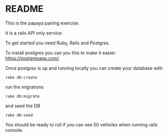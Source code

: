 # README

This is the papaya pairing exercise.

It is a rails API only service.

To get started you need Ruby, Rails and Postgres.

To install postgres you can you this to make it easier.
https://postgresapp.com/


Once postgres is up and running locally you can create your database with

`rake db:create`

run the migrations

`rake db:migrate`

and seed the DB

`rake db:seed`

You should be ready to roll if you can see 50 vehicles when running rails console.
